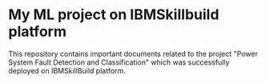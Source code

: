 # My ML project on IBMSkillbuild platform
This repository contains important documents related to the project "Power System Fault Detection and Classification" which was successfully  deployed on IBMSkillBuild platform.
